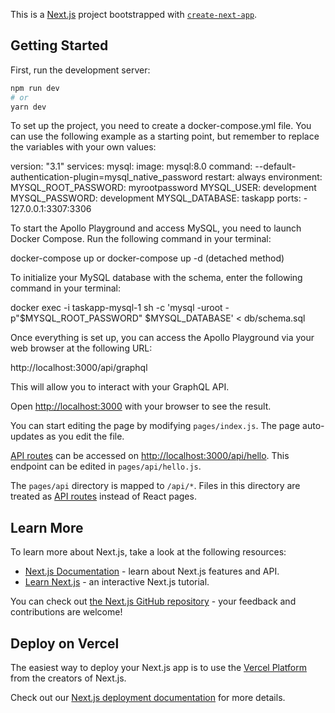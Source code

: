 This is a [Next.js](https://nextjs.org/) project bootstrapped with [`create-next-app`](https://github.com/vercel/next.js/tree/canary/packages/create-next-app).

## Getting Started

First, run the development server:

```bash
npm run dev
# or
yarn dev
```

To set up the project, you need to create a docker-compose.yml file. You can use the following example as a starting point, but remember to replace the variables with your own values:

version: "3.1"
services:
mysql:
image: mysql:8.0
command: --default-authentication-plugin=mysql_native_password
restart: always
environment:
MYSQL_ROOT_PASSWORD: myrootpassword
MYSQL_USER: development
MYSQL_PASSWORD: development
MYSQL_DATABASE: taskapp
ports: - 127.0.0.1:3307:3306

To start the Apollo Playground and access MySQL, you need to launch Docker Compose. Run the following command in your terminal:

docker-compose up
or
docker-compose up -d (detached method)

To initialize your MySQL database with the schema, enter the following command in your terminal:

docker exec -i taskapp-mysql-1 sh -c 'mysql -uroot -p"$MYSQL_ROOT_PASSWORD" $MYSQL_DATABASE' < db/schema.sql

Once everything is set up, you can access the Apollo Playground via your web browser at the following URL:

http://localhost:3000/api/graphql

This will allow you to interact with your GraphQL API.

Open [http://localhost:3000](http://localhost:3000) with your browser to see the result.

You can start editing the page by modifying `pages/index.js`. The page auto-updates as you edit the file.

[API routes](https://nextjs.org/docs/api-routes/introduction) can be accessed on [http://localhost:3000/api/hello](http://localhost:3000/api/hello). This endpoint can be edited in `pages/api/hello.js`.

The `pages/api` directory is mapped to `/api/*`. Files in this directory are treated as [API routes](https://nextjs.org/docs/api-routes/introduction) instead of React pages.

## Learn More

To learn more about Next.js, take a look at the following resources:

- [Next.js Documentation](https://nextjs.org/docs) - learn about Next.js features and API.
- [Learn Next.js](https://nextjs.org/learn) - an interactive Next.js tutorial.

You can check out [the Next.js GitHub repository](https://github.com/vercel/next.js/) - your feedback and contributions are welcome!

## Deploy on Vercel

The easiest way to deploy your Next.js app is to use the [Vercel Platform](https://vercel.com/new?utm_medium=default-template&filter=next.js&utm_source=create-next-app&utm_campaign=create-next-app-readme) from the creators of Next.js.

Check out our [Next.js deployment documentation](https://nextjs.org/docs/deployment) for more details.
